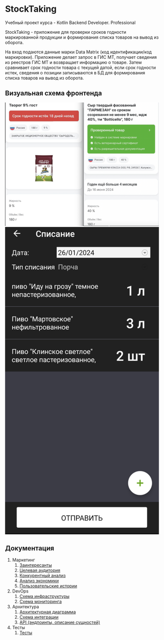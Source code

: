 # StockTaking
Учебный проект курса - Kotlin Backend Developer. Professional

StockTaking - приложение для проверки сроков годности маркированной продукции и формирования списка товаров на вывод из оборота.

На вход подаются данные марки Data Matrix (код идентификации/код маркировки). Приложение делает запрос в ГИС МТ, получает сведения из реестров ГИС МТ и возвращает информацию о товаре. Затем сравнивает срок годности товара с текущей датой,
если срок годности истек, сведения о позиции записываются в БД для формирования списка товаров на вывод из оборота.

## Визуальная схема фронтенда

![Макет фронта](docs/marketing/img/app_ui.png)
![Макет фронта](docs/marketing/img/app_ui_list.png)

## Документация

1. Маркетинг
    1. [Заинтересанты](./docs/marketing/01-stakeholders.md)
    2. [Целевая аудитория](./docs/marketing/02-target-audience.md)
    3. [Конкурентный анализ](./docs/marketing/03-concurrency.md)
    4. [Анализ экономики](./docs/marketing/04-economy.md)
    5. [Пользовательские истории](./docs/marketing/05-user-stories.md)
2. DevOps
    1. [Схема инфраструктуры](./docs/dev_ops/01-infrastruture.md)
    2. [Схема мониторинга](./docs/dev_ops/02-monitoring.md)
3. Архитектура
   1. [Архитектурная диаграмма](./docs/architecture/01-arch.md)
   2. [Схема интеграции](./docs/architecture/02-integration.md)
   3. [API (эндпоинты, описание сущностей)](./docs/architecture/03-api.md)
4. Тесты
   1. [Тесты](./docs/tests/tests.md)

